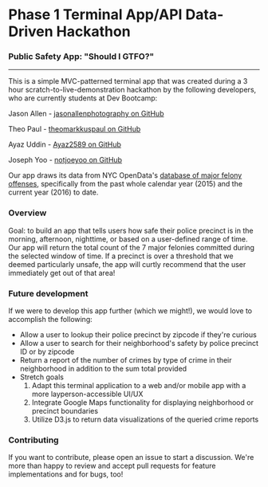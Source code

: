 # Phase 1 Terminal App/API Data-Driven Hackathon
### Public Safety App: "Should I GTFO?"

----------------------

This is a simple MVC-patterned terminal app that was created during a 3 hour scratch-to-live-demonstration hackathon by the following developers, who are currently students at Dev Bootcamp:


Jason Allen - [jasonallenphotography on GitHub](https://github.com/jasonallenphotography)

Theo Paul - [theomarkkuspaul on GitHub](https://github.com/theomarkkuspaul)

Ayaz Uddin - [Ayaz2589 on GitHub](https://github.com/Ayaz2589)

Joseph Yoo - [notjoeyoo on GitHub](https://github.com/notjoeyoo)


Our app draws its data from NYC OpenData's [database of major felony offenses](https://data.cityofnewyork.us/Public-Safety/NYPD-7-Major-Felony-Incidents/hyij-8hr7), specifically from the past whole calendar year (2015) and the current year (2016) to date.

### Overview
Goal: to build an app that tells users how safe their police precinct is in the morning, afternoon, nighttime, or based on a user-defined range of time. Our app will return the total count of the 7 major felonies committed during the selected window of time. If a precinct is over a threshold that we deemed particularly unsafe, the app will curtly recommend that the user immediately get out of that area!

### Future development
If we were to develop this app further (which we might!), we would love to accomplish the following:
  * Allow a user to lookup their police precinct by zipcode if they're curious
  * Allow a user to search for their neighborhood's safety by police precinct ID or by zipcode
  * Return a report of the number of crimes by type of crime in their neighborhood in addition to the sum total provided
  * Stretch goals
    1. Adapt this terminal application to a web and/or mobile app with a more layperson-accessible UI/UX
    2. Integrate Google Maps functionality for displaying neighborhood or precinct boundaries
    3. Utilize D3.js to return data visualizations of the queried crime reports

### Contributing

If you want to contribute, please open an issue to start a discussion. We're more than happy to review and accept pull requests for feature implementations and for bugs, too!

